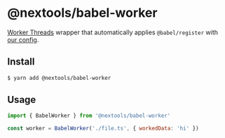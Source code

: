 # @nextools/babel-worker

[Worker Threads](https://nodejs.org/api/worker_threads.html) wrapper that automatically applies `@babel/register` with [our config](https://github.com/nextools/metarepo/tree/master/packages/nextools/babel-config).

## Install

```sh
$ yarn add @nextools/babel-worker
```

## Usage

```js
import { BabelWorker } from '@nextools/babel-worker'

const worker = BabelWorker('./file.ts', { workedData: 'hi' })
```
